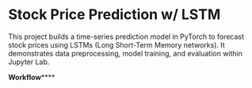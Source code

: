 # Stock Price Prediction w/ LSTM

This project builds a time-series prediction model in PyTorch to forecast stock prices using LSTMs (Long Short-Term Memory networks). It demonstrates data preprocessing, model training, and evaluation within Jupyter Lab.

**Workflow******
